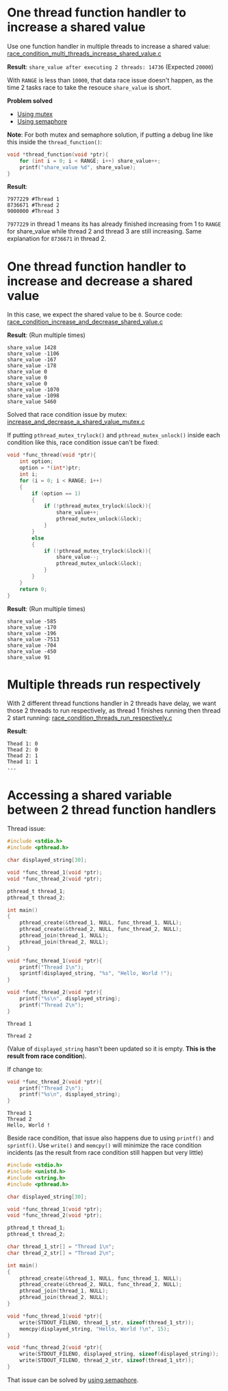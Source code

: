 # One thread function handler to increase a shared value
Use one function handler in multiple threads to increase a shared value: [race_condition_multi_threads_increase_shared_value.c](../src/race_condition_multi_threads_increase_shared_value.c)

**Result**: ``share_value after executing 2 threads: 14736`` (Expected ``20000``)

With ``RANGE`` is less than ``10000``, that data race issue doesn't happen, as the time 2 tasks race to take the resouce ``share_value`` is short.

**Problem solved**

* [Using mutex](Mutex.md)
* [Using semaphore](Semaphore.md)

**Note**: For both mutex and semaphore solution, if putting a debug line like this inside the ``thread_function()``:
```c
void *thread_function(void *ptr){
	for (int i = 0; i < RANGE; i++) share_value++;
	printf("share_value %d", share_value);
}
```
**Result**:
```
7977229 #Thread 1
8736671 #Thread 2
9000000 #Thread 3
```
``7977229`` in thread 1 means its has already finished increasing from 1 to ``RANGE`` for share_value while thread 2 and thread 3 are still increasing. Same explanation for ``8736671`` in thread 2.
# One thread function handler to increase and decrease a shared value

In this case, we expect the shared value to be ``0``. Source code: [race_condition_increase_and_decrease_shared_value.c](../src/race_condition_increase_and_decrease_shared_value.c)

**Result**: (Run multiple times)

```
share_value 1428
share_value -1106
share_value -167
share_value -178
share_value 0
share_value 0
share_value 0
share_value -1070
share_value -1098
share_value 5460
```

Solved that race condition issue by mutex: [increase_and_decrease_a_shared_value_mutex.c](increase_and_decrease_a_shared_value_mutex.c)

If putting ``pthread_mutex_trylock()`` and ``pthread_mutex_unlock()`` inside each condition like this, race condition issue can't be fixed:

```c
void *func_thread(void *ptr){
	int option;
    option = *(int*)ptr;
    int i;
    for (i = 0; i < RANGE; i++)
    {
        if (option == 1)
        {
			if (!pthread_mutex_trylock(&lock)){
				share_value++;
				pthread_mutex_unlock(&lock);
			}      
        }
        else
        {
			if (!pthread_mutex_trylock(&lock)){
				share_value--;
				pthread_mutex_unlock(&lock);
			}     
        }
    }
	return 0;
}
```
**Result**: (Run multiple times)
```
share_value -585
share_value -170
share_value -196
share_value -7513
share_value -704
share_value -450
share_value 91
```
# Multiple threads run respectively
With 2 different thread functions handler in 2 threads have delay, we want those 2 threads to run respectively, as thread 1 finishes running then thread 2 start running: [race_condition_threads_run_respectively.c](../src/race_condition_threads_run_respectively.c)

**Result**:
```
Thead 1: 0
Thead 2: 0
Thead 2: 1
Thead 1: 1
...
```
# Accessing a shared variable between 2 thread function handlers

Thread issue:

```c
#include <stdio.h>
#include <pthread.h>

char displayed_string[30];

void *func_thread_1(void *ptr);
void *func_thread_2(void *ptr);

pthread_t thread_1;
pthread_t thread_2;

int main()
{
	pthread_create(&thread_1, NULL, func_thread_1, NULL);
	pthread_create(&thread_2, NULL, func_thread_2, NULL);
	pthread_join(thread_1, NULL);
	pthread_join(thread_2, NULL);
}

void *func_thread_1(void *ptr){
	printf("Thread 1\n");
	sprintf(displayed_string, "%s", "Hello, World !");	
}

void *func_thread_2(void *ptr){
	printf("%s\n", displayed_string);
	printf("Thread 2\n");
}
```

```
Thread 1

Thread 2
```

(Value of ``displayed_string`` hasn't been updated so it is empty. **This is the result from race condition**).

If change to:

```c
void *func_thread_2(void *ptr){	
	printf("Thread 2\n");
	printf("%s\n", displayed_string);
}
```

```
Thread 1
Thread 2
Hello, World !
```

Beside race condition, that issue also happens due to using ``printf()`` and ``sprintf()``. Use ``write()`` and ``memcpy()`` will minimize the race condition incidents (as the result from race condition still happen but very little)

```c
#include <stdio.h>
#include <unistd.h>
#include <string.h>
#include <pthread.h>

char displayed_string[30];

void *func_thread_1(void *ptr);
void *func_thread_2(void *ptr);

pthread_t thread_1;
pthread_t thread_2;

char thread_1_str[] = "Thread 1\n";
char thread_2_str[] = "Thread 2\n";

int main()
{
	pthread_create(&thread_1, NULL, func_thread_1, NULL);
	pthread_create(&thread_2, NULL, func_thread_2, NULL);
	pthread_join(thread_1, NULL);
	pthread_join(thread_2, NULL);
}

void *func_thread_1(void *ptr){
	write(STDOUT_FILENO, thread_1_str, sizeof(thread_1_str));
	memcpy(displayed_string, "Hello, World !\n", 15);
}

void *func_thread_2(void *ptr){
	write(STDOUT_FILENO, displayed_string, sizeof(displayed_string));
	write(STDOUT_FILENO, thread_2_str, sizeof(thread_1_str));
}
```

That issue can be solved by [using semaphore](Semaphore.md#accessing-a-shared-variable-between-2-thread-function-handlers-issue).

